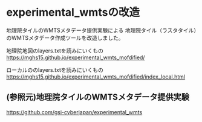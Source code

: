 # experimental_wmtsの改造
地理院タイルのWMTSメタデータ提供実験による
地理院タイル（ラスタタイル）のWMTSメタデータ作成ツールを改造しました。

地理院地図のlayers.txtを読みにいくもの
https://mghs15.github.io/experimental_wmts_mofdified/

ローカルののlayers.txtを読みにいくもの
https://mghs15.github.io/experimental_wmts_mofdified/index_local.html


## (参照元)地理院タイルのWMTSメタデータ提供実験

https://github.com/gsi-cyberjapan/experimental_wmts



